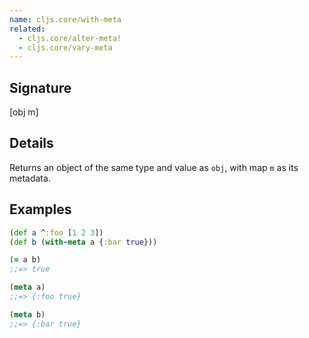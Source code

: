 ```yaml
---
name: cljs.core/with-meta
related:
  - cljs.core/alter-meta!
  - cljs.core/vary-meta
---
```


## Signature
[obj m]


## Details

Returns an object of the same type and value as `obj`, with map `m` as its
metadata.


## Examples

```clj
(def a ^:foo [1 2 3])
(def b (with-meta a {:bar true}))

(= a b)
;;=> true

(meta a)
;;=> {:foo true}

(meta b)
;;=> {:bar true}
```